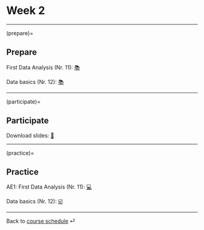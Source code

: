# Week 2


---

(prepare)=
## Prepare

First Data Analysis (Nr. 11): [📚](https://openintro-ims.netlify.app/data-hello.html#case-study-stents-strokes)

Data basics (Nr. 12): [📚](https://openintro-ims.netlify.app/data-hello.html#data-basics)


---

(participate)=
## Participate


Download slides: [📑](https://drive.google.com/file/d/1-4ZD7qCo5Mxfm7cRsuoIFxrfCwq7LbO9/view?usp=sharing)


---

(practice)=
## Practice

AE1: First Data Analysis (Nr. 11): [💻](../ae/ae1/01-1b-netflix-g.ipynb)

Data basics (Nr. 12): [☑️](https://forms.gle/EJT7mcYgPi8drKgR9)

---

Back to [course schedule](../docs/course-schedule.md) ⏎
